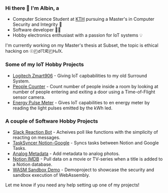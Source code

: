 ### Hi there 👋 I'm Albin, a

* Computer Science Student at [KTH](http://www.kth.se) pursuing a Master's in Computer Security and Integrity 🔐
* Software developer 👨‍💻
* Hobby electronics enthusiast with a passion for IoT systems 💡

I'm currently working on my Master's thesis at Subset, the topic is ethical hacking on <span>&#9737;&#9712;&#9740;&#9736;&#1304;&#9712;&#1290;&#1300;</span>.

### Some of my IoT Hobby Projects
* [Logitech Zmart906](https://github.com/albznw/Logitech-Z906-WiFi) - Giving IoT capbabilities to my old Surround System.
* [People Counter](https://github.com/albznw/people-counter) - Count number of people inside a room by looking at number of people entering and exiting a door using a Time-of-Flight sensor camera.
* [Energy Pulse Meter](https://github.com/albznw/Energy-Pulse-Meter) - Gives IoT capabilities to en energy meter by reading the light pulses emitted by the kWh led. 

### A couple of Software Hobby Projects
* [Slack Reaction Bot](https://github.com/albznw/slack-reaction-bot) - Acheives poll like functions with the simplicity of reacting on messages.
* [TaskSyncer Notion-Google](https://github.com/albznw/task-syncer-notion-google) - Syncs tasks between Notion and Google Tasks.
* [Analog Metadata](https://github.com/albznw/analog-metadata) - Add metadata to analog photos.
* [Notion IMDB](https://github.com/albznw/notion-imdb) - Pull data on a movie or TV-series when a title is added to a Notion database.
* [WASM Sandbox Demo](https://github.com/AxlLind/wasm-sandbox-demo) - Demoproject to showcase the security and sandbox execution of WebAssembly.

Let me know if you need any help setting up one of my projects!

